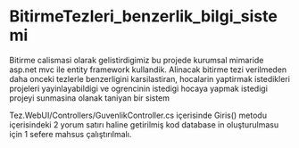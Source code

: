 # BitirmeTezleri_benzerlik_bilgi_sistemi
 Bitirme calismasi olarak gelistirdigimiz bu projede kurumsal mimaride  asp.net mvc ile entity framework kullandik. Alinacak bitirme tezi verilmeden daha onceki tezlerle benzerligini karsilastiran, hocalarin yaptirmak istedikleri projeleri yayinlayabildigi ve ogrencinin istedigi hocaya yapmak istedigi projeyi sunmasina olanak taniyan bir sistem
 
 
 Tez.WebUI/Controllers/GuvenlikController.cs içerisinde Giris() metodu içerisindeki 2 yorum satırı haline getirilmiş kod database in oluşturulmasu için 1 sefere mahsus çalıştırılmalı.

